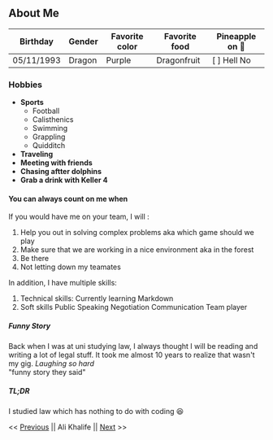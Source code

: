 
## About Me

| Birthday | Gender | Favorite color | Favorite food | Pineapple on 🍕
| ----------- | ----------- | -----------| ---------- | -----------| 
| 05/11/1993 | Dragon | Purple | Dragonfruit | [ ] Hell No



### Hobbies
 - **Sports**
   - Football
   - Calisthenics
   - Swimming
   - Grappling
   - Quidditch
  - **Traveling**
  - **Meeting with friends**
  - **Chasing aftter dolphins**
  - **Grab a drink with Keller 4**
 
#### You can always count on me when

If you would have me on your team, I will :
 1. Help you out in solving complex problems aka which game should we play
 2. Make sure that we are working in a nice environment aka in the forest
 3. Be there
 4. Not letting down my teamates
 
In addition, I have multiple skills: 
1. Technical skills: 
Currently learning Markdown
2. Soft skills
Public Speaking
Negotiation
Communication
Team player

##### Funny Story
Back when I was at uni studying law, I always thought I will be reading and writing a lot of legal stuff. It took me almost 10 years to realize that wasn't my gig. 
*Laughing so hard*  
"funny story they said"

##### TL;DR
I studied law which has nothing to do with coding 😆

<< [Previous](https://github.com/Alex-B9) || Ali Khalife || [Next](https://github.com/Amandinecarpi) >>